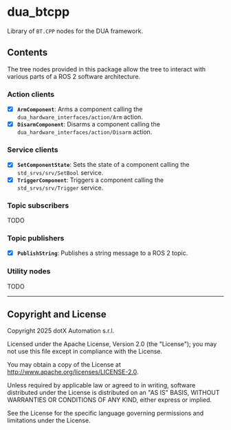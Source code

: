 # dua_btcpp

Library of `BT.CPP` nodes for the DUA framework.

## Contents

The tree nodes provided in this package allow the tree to interact with various parts of a ROS 2 software architecture.

### Action clients

- [x] **`ArmComponent`**: Arms a component calling the `dua_hardware_interfaces/action/Arm` action.
- [x] **`DisarmComponent`**: Disarms a component calling the `dua_hardware_interfaces/action/Disarm` action.

### Service clients

- [x] **`SetComponentState`**: Sets the state of a component calling the `std_srvs/srv/SetBool` service.
- [x] **`TriggerComponent`**: Triggers a component calling the `std_srvs/srv/Trigger` service.

### Topic subscribers

TODO

### Topic publishers

- [x] **`PublishString`**: Publishes a string message to a ROS 2 topic.

### Utility nodes

TODO

---

## Copyright and License

Copyright 2025 dotX Automation s.r.l.

Licensed under the Apache License, Version 2.0 (the "License"); you may not use this file except in compliance with the License.

You may obtain a copy of the License at <http://www.apache.org/licenses/LICENSE-2.0>.

Unless required by applicable law or agreed to in writing, software distributed under the License is distributed on an "AS IS" BASIS, WITHOUT WARRANTIES OR CONDITIONS OF ANY KIND, either express or implied.

See the License for the specific language governing permissions and limitations under the License.
